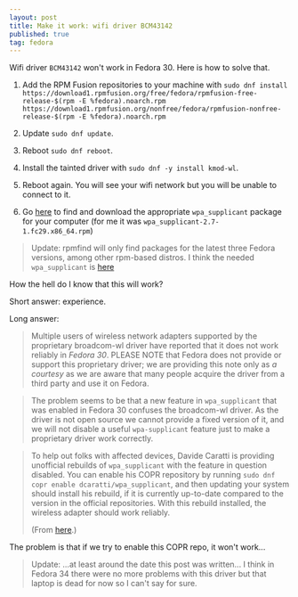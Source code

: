 ```yaml
---
layout: post
title: Make it work: wifi driver BCM43142 
published: true
tag: fedora
---
```


Wifi driver `BCM43142` won't work in Fedora 30. Here is how to solve that.

1. Add the RPM Fusion repositories to your machine with `sudo dnf install https://download1.rpmfusion.org/free/fedora/rpmfusion-free-release-$(rpm -E %fedora).noarch.rpm https://download1.rpmfusion.org/nonfree/fedora/rpmfusion-nonfree-release-$(rpm -E %fedora).noarch.rpm` 

2. Update `sudo dnf update`. 

3. Reboot  `sudo dnf reboot`.

4. Install the tainted driver with `sudo dnf -y install kmod-wl`.

5. Reboot again. You will see your wifi network but you will be unable to connect to it.

6. Go [here](https://www.rpmfind.net/) to find and download the appropriate `wpa_supplicant` package for your computer (for me it was `wpa_supplicant-2.7-1.fc29.x86_64.rpm`)

> Update: rpmfind will only find packages for the latest three Fedora versions, among other rpm-based distros. I think the needed `wpa_supplicant` is [here](https://archives.fedoraproject.org/pub/archive/fedora/linux/releases/29/Workstation/x86_64/os/Packages/w/) 



How the hell do I know that this will work? 

Short answer: experience.

Long answer: 

>Multiple users of wireless network adapters supported by the proprietary broadcom-wl driver have reported that it does not work reliably in *Fedora 30*. PLEASE NOTE that Fedora does not provide or support this proprietary driver; we are providing this note only as *a courtesy* as we are aware that many people acquire the driver from a third party and use it on Fedora.

>The problem seems to be that a new feature in `wpa_supplicant` that was enabled in Fedora 30 confuses the broadcom-wl driver. As the driver is not open source we cannot provide a fixed version of it, and we will not disable a useful `wpa-supplicant` feature just to make a proprietary driver work correctly.

>To help out folks with affected devices, Davide Caratti is providing unofficial rebuilds of `wpa_supplicant` with the feature in question disabled. You can enable his COPR repository by running `sudo dnf copr enable dcaratti/wpa_supplicant`, and then updating your system should install his rebuild, if it is currently up-to-date compared to the version in the official repositories. With this rebuild installed, the wireless adapter should work reliably. 
>
>(From [here](https://fedoraproject.org/wiki/Common_F30_bugs).) 

The problem is that if we try to enable this COPR repo, it won't work...

> Update: ...at least around the date this post was written... I think in Fedora 34 there were no more problems with this driver but that laptop is dead for now so I can't say for sure.
